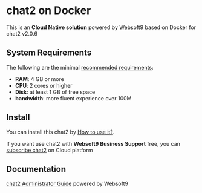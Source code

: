 # chat2 on Docker  

This is an **Cloud Native solution** powered by [Websoft9](https://www.websoft9.com) based on Docker for chat2 v2.0.6

## System Requirements

The following are the minimal [recommended requirements](https://github.com/onlyoffice/docker#recommended-system-requirements):

* **RAM**: 4 GB or more
* **CPU**: 2 cores or higher
* **Disk**: at least 1 GB of free space
* **bandwidth**: more fluent experience over 100M  

## Install

You can install this chat2 by [How to use it?](https://github.com/Websoft9/docker-library#how-to-use-it).   

If you want use chat2 with **Websoft9 Business Support** free, you can [subscribe chat2](https://www.websoft9.com/apps) on Cloud platform

## Documentation

[chat2 Administrator Guide](https://support.websoft9.com/docs/chat2db) powered by Websoft9
